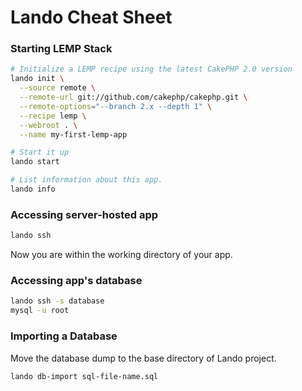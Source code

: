 
# Lando Cheat Sheet

### Starting LEMP Stack
```bash
# Initialize a LEMP recipe using the latest CakePHP 2.0 version
lando init \
  --source remote \
  --remote-url git://github.com/cakephp/cakephp.git \
  --remote-options="--branch 2.x --depth 1" \
  --recipe lemp \
  --webroot . \
  --name my-first-lemp-app

# Start it up
lando start

# List information about this app.
lando info
```

### Accessing server-hosted app
```bash
lando ssh
```
Now you are within the working directory of your app.

### Accessing app's database
```bash
lando ssh -s database
mysql -u root
```

### Importing a Database
Move the database dump to the base directory of Lando project.
  
```bash
lando db-import sql-file-name.sql
```
